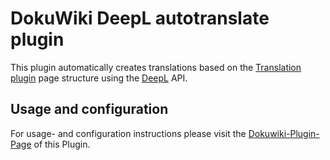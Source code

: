 # DokuWiki DeepL autotranslate plugin
This plugin automatically creates translations based on the [Translation plugin](https://www.dokuwiki.org/plugin:translation) page structure using the [DeepL](https://deepl.com) API. 

## Usage and configuration
For usage- and configuration instructions please visit the [Dokuwiki-Plugin-Page](https://www.dokuwiki.org/plugin:deeplautotranslate) of this Plugin.